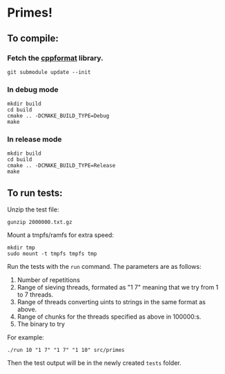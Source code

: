 
Primes!
=======




To compile:
-----------

### Fetch the [cppformat](https://github.com/cppformat/cppformat) library.
```
git submodule update --init
```

### In debug mode

```
mkdir build
cd build
cmake .. -DCMAKE_BUILD_TYPE=Debug
make
```

### In release mode

```
mkdir build
cd build
cmake .. -DCMAKE_BUILD_TYPE=Release
make
```

To run tests:
-------------

Unzip the test file:
```
gunzip 2000000.txt.gz
```

Mount a tmpfs/ramfs for extra speed:
```
mkdir tmp
sudo mount -t tmpfs tmpfs tmp
```

Run the tests with the `run` command. The parameters are as follows:

 1. Number of repetitions
 2. Range of sieving threads, formated as "1 7" meaning that we try from 1 to 7 threads.
 3. Range of threads converting uints to strings in the same format as above.
 4. Range of chunks for the threads specified as above in 100000:s.
 5. The binary to try

For example: 
```
./run 10 "1 7" "1 7" "1 10" src/primes
```

Then the test output will be in the newly created `tests` folder.


